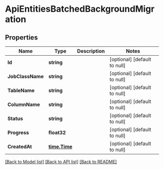 # ApiEntitiesBatchedBackgroundMigration

## Properties
Name | Type | Description | Notes
------------ | ------------- | ------------- | -------------
**Id** | **string** |  | [optional] [default to null]
**JobClassName** | **string** |  | [optional] [default to null]
**TableName** | **string** |  | [optional] [default to null]
**ColumnName** | **string** |  | [optional] [default to null]
**Status** | **string** |  | [optional] [default to null]
**Progress** | **float32** |  | [optional] [default to null]
**CreatedAt** | [**time.Time**](time.Time.md) |  | [optional] [default to null]

[[Back to Model list]](../README.md#documentation-for-models) [[Back to API list]](../README.md#documentation-for-api-endpoints) [[Back to README]](../README.md)


